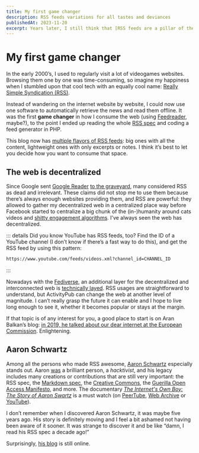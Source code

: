 ```yaml
---
title: My first game changer
description: RSS feeds variations for all tastes and deviances
publishedAt: 2023-11-20
excerpt: Years later, I still think that [RSS feeds are a pillar of the web]().
---
```


# My first game changer

<datetime :date="$frontmatter.publishedAt" formatter="longdate"/>

In the early 2000’s, I used to regularly visit a lot of videogames websites. Browsing them one by one was time-consuming, so imagine my happiness when I stumbled upon that cool tech with an equally cool name: [Really Simple Syndication (RSS)](https://developer.mozilla.org/en-US/docs/Glossary/RSS).

Instead of wandering on the internet website by website, I could now use one software to automatically retrieve the news and read them offline. It was the first **game changer** in how I consume the web (using [Feedreader](https://feedreader.com/screenshots.php), maybe?), to the point I ended up reading the whole [RSS spec](https://www.rssboard.org/rss-specification) and coding a feed generator in PHP.

This blog now has [multiple flavors of RSS feeds](../about.md#feeds): big ones with all the content, lightweight ones with only excerpts or notes. I think it’s best to let you decide how you want to consume that space.

## The web is decentralized

Since Google sent [Google Reader](https://en.wikipedia.org/wiki/Google_Reader) [to the graveyard](https://gcemetery.co/google-reader/), many considered RSS as dead and irrelevant. These claims did not stop me to use them because there’s always enough websites providing them, and RSS are powerful: they allowed to gather my decentralized web in a centralized place way before Facebook started to centralize a big chunk of the (in-)humanity around cats videos and [shitty engagement algorithms](https://www.europarl.europa.eu/news/en/press-room/20211028IPR16121/facebook-whistleblower-frances-haugen-testifies-in-parliament-on-8-november). I’ve always seen the web has decentralized.

::: details Did you know YouTube has RSS feeds, too?
Find the ID of a YouTube channel (I don’t know if there’s a fast way to do this), and get the RSS feed by using this pattern:

```sh
https://www.youtube.com/feeds/videos.xml?channel_id=CHANNEL_ID
```
:::

Nowadays with the [Fediverse](https://en.wikipedia.org/wiki/Fediverse), an additional layer for the decentralized and interconnected web is [technically layed](https://www.w3.org/TR/activitypub/). RSS usages are straightforward to understand, but ActivityPub can change the web at another level of magnitude. I can’t really grasp the future it can enable and I hope to live long enough to see it, whether it becomes popular or stays at the margin.

If that topic is of any interest for you, a good place to start is on Aran Balkan’s blog: [in 2019, he talked about our dear internet at the European Commission](https://ar.al/2019/11/29/the-future-of-internet-regulation-at-the-european-parliament/). Enlightening.

## Aaron Schwartz

Among all the persons who made RSS awesome, [Aaron Schwartz](https://en.m.wikipedia.org/wiki/Aaron_Swartz) especially stands out. Aaron [was](https://www.harvardmagazine.com/2013/01/rss-creator-aaron-swartz-dead-at-26) a brilliant person, a _hacktivist_, and his legacy includes many creations or contributions that are still very important: the RSS spec, the [Markdown spec](http://www.aaronsw.com/weblog/001189), the [Creative Commons](https://creativecommons.org/2013/01/12/remembering-aaron-swartz/), the [Guerilla Open Access Manifesto](https://archive.org/stream/GuerillaOpenAccessManifesto/Goamjuly2008_djvu.txt), and more. The documentary [_The Internet's Own Boy: The Story of Aaron Swartz_](https://en.m.wikipedia.org/wiki/The_Internet%27s_Own_Boy) is a must watch (on [PeerTube](https://peertube.fr/videos/watch/5734aa91-b396-437c-9b3c-af3161282213), [Web Archive](https://archive.org/details/TheInternetsOwnBoyTheStoryOfAaronSwartz) or [YouTube](https://www.youtube.com/watch?v=9vz06QO3UkQ)).

I don’t remember when I discovered Aaron Schwartz, it was maybe five years ago. His story is definitely moving and I feel a bit ashamed not having been aware of it sooner. It was strange to discover it and be like “damn, I read his RSS spec a decade ago!”

Surprisingly, [his blog](http://www.aaronsw.com/weblog/) is still online.
